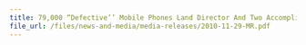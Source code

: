 ```yaml
---
title: 79,000 “Defective’’ Mobile Phones Land Director And Two Accomplices In Hot Soup
file_url: /files/news-and-media/media-releases/2010-11-29-MR.pdf
---
```

